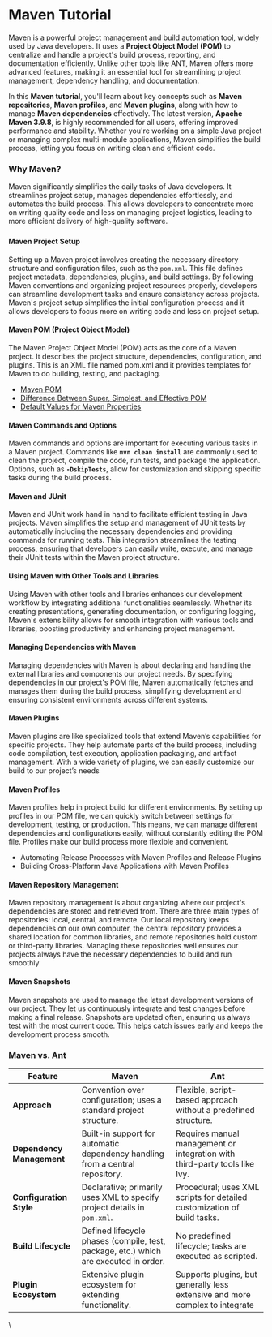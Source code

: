 # Maven Tutorial

Maven is a powerful project management and build automation tool, widely used by Java developers. It uses a **Project Object Model (POM)** to centralize and handle a project's build process, reporting, and documentation efficiently. Unlike other tools like ANT, Maven offers more advanced features, making it an essential tool for streamlining project management, dependency handling, and documentation.

In this **Maven tutorial**, you'll learn about key concepts such as **Maven repositories**, **Maven profiles**, and **Maven plugins**, along with how to manage **Maven dependencies** effectively. The latest version, **Apache Maven 3.9.8**, is highly recommended for all users, offering improved performance and stability. Whether you're working on a simple Java project or managing complex multi-module applications, Maven simplifies the build process, letting you focus on writing clean and efficient code.

### Why Maven?

Maven significantly simplifies the daily tasks of Java developers. It streamlines project setup, manages dependencies effortlessly, and automates the build process. This allows developers to concentrate more on writing quality code and less on managing project logistics, leading to more efficient delivery of high-quality software.

### &#x20;<a href="#maven-tutorial" id="maven-tutorial"></a>

#### Maven Project Setup <a href="#maven-project-setup" id="maven-project-setup"></a>

Setting up a Maven project involves creating the necessary directory structure and configuration files, such as the `pom.xml`. This file defines project metadata, dependencies, plugins, and build settings. By following Maven conventions and organizing project resources properly, developers can streamline development tasks and ensure consistency across projects. Maven's project setup simplifies the initial configuration process and it allows developers to focus more on writing code and less on project setup.

#### Maven POM (Project Object Model) <a href="#maven-pom-project-object-model" id="maven-pom-project-object-model"></a>

The Maven Project Object Model (POM) acts as the core of a Maven project. It describes the project structure, dependencies, configuration, and plugins. This is an XML file named pom.xml and it provides templates for Maven to do building, testing, and packaging.

* [Maven POM](https://www.geeksforgeeks.org/maven-pom/)
* [Difference Between Super, Simplest, and Effective POM](https://www.geeksforgeeks.org/difference-between-super-simplest-and-effective-pom/)
* [Default Values for Maven Properties](https://www.geeksforgeeks.org/default-values-for-maven-properties/)

#### Maven Commands and Options <a href="#maven-commands-and-options" id="maven-commands-and-options"></a>

Maven commands and options are important for executing various tasks in a Maven project. Commands like **`mvn clean install`** are commonly used to clean the project, compile the code, run tests, and package the application. Options, such as **`-DskipTests`**, allow for customization and skipping specific tasks during the build process.

#### Maven and JUnit <a href="#maven-and-junit" id="maven-and-junit"></a>

Maven and JUnit work hand in hand to facilitate efficient testing in Java projects. Maven simplifies the setup and management of JUnit tests by automatically including the necessary dependencies and providing commands for running tests. This integration streamlines the testing process, ensuring that developers can easily write, execute, and manage their JUnit tests within the Maven project structure.

#### Using Maven with Other Tools and Libraries <a href="#using-maven-with-other-tools-and-libraries" id="using-maven-with-other-tools-and-libraries"></a>

Using Maven with other tools and libraries enhances our development workflow by integrating additional functionalities seamlessly. Whether its creating presentations, generating documentation, or configuring logging, Maven's extensibility allows for smooth integration with various tools and libraries, boosting productivity and enhancing project management.

#### Managing Dependencies with Maven <a href="#managing-dependencies-with-maven" id="managing-dependencies-with-maven"></a>

Managing dependencies with Maven is about declaring and handling the external libraries and components our project needs. By specifying dependencies in our project's POM file, Maven automatically fetches and manages them during the build process, simplifying development and ensuring consistent environments across different systems.

#### Maven Plugins <a href="#maven-plugins" id="maven-plugins"></a>

Maven plugins are like specialized tools that extend Maven’s capabilities for specific projects. They help automate parts of the build process, including code compilation, test execution, application packaging, and artifact management. With a wide variety of plugins, we can easily customize our build to our project’s needs

#### Maven Profiles <a href="#maven-profiles" id="maven-profiles"></a>

Maven profiles help in project build for different environments. By setting up profiles in our POM file, we can quickly switch between settings for development, testing, or production. This means, we can manage different dependencies and configurations easily, without constantly editing the POM file. Profiles make our build process more flexible and convenient.

* Automating Release Processes with Maven Profiles and Release Plugins
* Building Cross-Platform Java Applications with Maven Profiles

#### Maven Repository Management <a href="#maven-repository-management" id="maven-repository-management"></a>

Maven repository management is about organizing where our project's dependencies are stored and retrieved from. There are three main types of repositories: local, central, and remote. Our local repository keeps dependencies on our own computer, the central repository provides a shared location for common libraries, and remote repositories hold custom or third-party libraries. Managing these repositories well ensures our projects always have the necessary dependencies to build and run smoothly

#### Maven Snapshots <a href="#maven-snapshots" id="maven-snapshots"></a>

Maven snapshots are used to manage the latest development versions of our project. They let us continuously integrate and test changes before making a final release. Snapshots are updated often, ensuring us always test with the most current code. This helps catch issues early and keeps the development process smooth.

### Maven vs. Ant <a href="#maven-vs-ant" id="maven-vs-ant"></a>

| **Feature**               | **Maven**                                                                            | **Ant**                                                                      |
| ------------------------- | ------------------------------------------------------------------------------------ | ---------------------------------------------------------------------------- |
| **Approach**              | Convention over configuration; uses a standard project structure.                    | Flexible, script-based approach without a predefined structure.              |
| **Dependency Management** | Built-in support for automatic dependency handling from a central repository.        | Requires manual management or integration with third-party tools like Ivy.   |
| **Configuration Style**   | Declarative; primarily uses XML to specify project details in `pom.xml`.             | Procedural; uses XML scripts for detailed customization of build tasks.      |
| **Build Lifecycle**       | Defined lifecycle phases (compile, test, package, etc.) which are executed in order. | No predefined lifecycle; tasks are executed as scripted.                     |
| **Plugin Ecosystem**      | Extensive plugin ecosystem for extending functionality.                              | Supports plugins, but generally less extensive and more complex to integrate |

\
